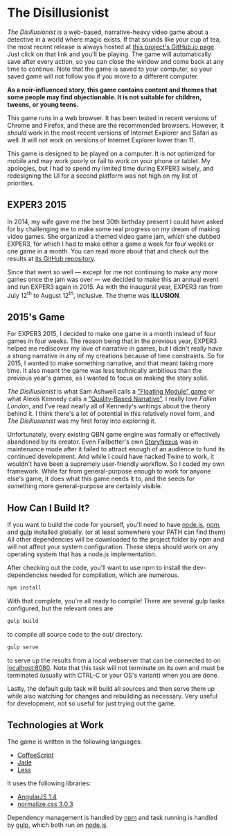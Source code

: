 # The Disillusionist

_The Disillusionist_ is a web-based, narrative-heavy video game about a detective in a world where magic exists. If that sounds like your cup of tea, the most recent release is always hosted at [this project's GitHub.io page](http://arashikou.github.io/exper3-2015/). Just click on that link and you'll be playing. The game will automatically save after every action, so you can close the window and come back at any time to continue. Note that the game is saved to your computer, so your saved game will not follow you if you move to a different computer.

**As a noir-influenced story, this game contains content and themes that some people may find objectionable. It is not suitable for children, tweens, or young teens.**

This game runs in a web browser. It has been tested in recent versions of Chrome and Firefox, and these are the recommended browsers. However, it _should_ work in the most recent versions of Internet Explorer and Safari as well. It will _not_ work on versions of Internet Explorer lower than 11.

This game is designed to be played on a computer. It is not optimized for mobile and may work poorly or fail to work on your phone or tablet. My apologies, but I had to spend my limited time during EXPER3 wisely, and redesigning the UI for a second platform was not high on my list of priorities.

## EXPER3 2015

In 2014, my wife gave me the best 30th birthday present I could have asked for by challenging me to make some real progress on my dream of making video games. She organized a themed video game jam, which she dubbed EXPER3, for which I had to make either a game a week for four weeks or one game in a month. You can read more about that and check out the results at [its GitHub repository](https://github.com/arashikou/exper3-2014).

Since that went so well — except for me not continuing to make any more games once the jam was over — we decided to make this an annual event and run EXPER3 again in 2015. As with the inaugural year, EXPER3 ran from July 12<sup>th</sup> to August 12<sup>th</sup>, inclusive. The theme was **ILLUSION**.

## 2015's Game

For EXPER3 2015, I decided to make one game in a month instead of four games in four weeks. The reason being that in the previous year, EXPER3 helped me rediscover my love of narrative in games, but I didn't really have a strong narrative in any of my creations because of time constraints. So for 2015, I wanted to make something narrative, and that meant taking more time. It also meant the game was less technically ambitious than the previous year's games, as I wanted to focus on making the story solid.

_The Disillusionist_ is what Sam Ashwell calls a ["Floating Module" game](https://heterogenoustasks.wordpress.com/2015/01/26/standard-patterns-in-choice-based-games/) or what Alexis Kennedy calls a ["Quality-Based Narrative"](http://www.failbettergames.com/storynexus-developer-diary-2-fewer-spreadsheets-less-swearing/). I really love _Fallen London_, and I've read nearly all of Kennedy's writings about the theory behind it. I think there's a lot of potential in this relatively novel form, and _The Disillusionist_ was my first foray into exploring it.

Unfortunately, every existing QBN game engine was formally or effectively abandoned by its creator. Even Failbetter's own [StoryNexus](http://storynexus.com/) was in maintenance mode after it failed to attract enough of an audience to fund its continued development. And while I could have hacked Twine to work, it wouldn't have been a supremely user-friendly workflow. So I coded my own framework. While far from general-purpose enough to work for anyone else's game, it does what this game needs it to, and the seeds for something more general-purpose are certainly visible.

## How Can I Build It?

If you want to build the code for yourself, you'll need to have [node.js](https://nodejs.org/), [npm](https://www.npmjs.com/), and [gulp](http://gulpjs.com/) installed globally. (or at least somewhere your PATH can find them) All other dependencies will be downloaded to the project folder by npm and will not affect your system configuration. These steps should work on any operating system that has a node.js implementation.

After checking out the code, you'll want to use npm to install the dev-dependencies needed for compilation, which are numerous.

```bash
npm install
```

With that complete, you're all ready to compile! There are several gulp tasks configured, but the relevant ones are

```bash
gulp build
```

to compile all source code to the out/ directory.

```bash
gulp serve
```

to serve up the results from a local webserver that can be connected to on [localhost:8080](http://localhost:8080/). Note that this task will not terminate on its own and must be terminated (usually with CTRL-C or your OS's variant) when you are done.

Lastly, the default gulp task will build all sources and then serve them up while also watching for changes and rebuilding as necessary. Very useful for development, not so useful for just trying out the game.

## Technologies at Work

The game is written in the following languages:

* [CoffeeScript](http://coffeescript.org/)
* [Jade](http://jade-lang.com/)
* [Less](http://lesscss.org/)

It uses the following libraries:

* [AngularJS 1.4](https://angularjs.org/)
* [normalize.css 3.0.3](https://necolas.github.io/normalize.css/)

Dependency management is handled by [npm](https://www.npmjs.com/) and task running is handled by [gulp](http://gulpjs.com/), which both run on [node.js](https://nodejs.org/).
